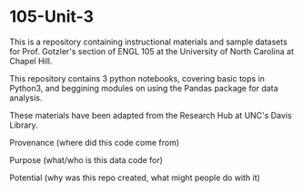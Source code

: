 # 105-Unit-3

This is a repository containing instructional materials and sample datasets for Prof. Gotzler's section of ENGL 105 at the University of North Carolina at Chapel Hill.

This repository contains 3 python notebooks, covering basic tops in Python3, and beggining modules on using the Pandas package for data analysis.

These materials have been adapted from the Research Hub at UNC's Davis Library.

Provenance (where did this code come from)

Purpose (what/who is this data code for)

Potential (why was this repo created, what might people do with it)
